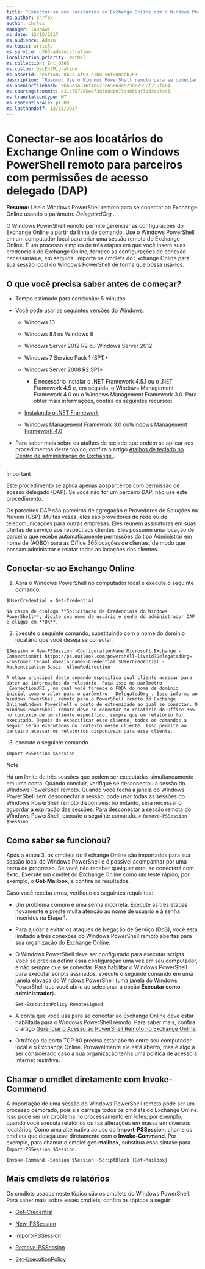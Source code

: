 ```yaml
---
title: "Conectar-se aos locatários do Exchange Online com o Windows PowerShell remoto para parceiros com permissões de acesso delegado (DAP)"
ms.author: chrfox
author: chrfox
manager: laurawi
ms.date: 12/15/2017
ms.audience: Admin
ms.topic: article
ms.service: o365-administration
localization_priority: Normal
ms.collection: Ent_O365
ms.custom: DecEntMigration
ms.assetid: ae5f1a87-8b77-4f93-a1b8-56f800aeb283
description: "Resumo: Use o Windows PowerShell remoto para se conectar ao Exchange Online utilizando o parâmetro DelegatedOrg."
ms.openlocfilehash: 9bb6a5a316f4bc23c6586da825b8755cf755f484
ms.sourcegitcommit: d31cf57295e8f3d798ab971d405baf3bd3eb7a45
ms.translationtype: MT
ms.contentlocale: pt-BR
ms.lasthandoff: 12/15/2017
---
```

# <a name="connect-to-exchange-online-tenants-with-remote-windows-powershell-for-delegated-access-permissions-dap-partners"></a>Conectar-se aos locatários do Exchange Online com o Windows PowerShell remoto para parceiros com permissões de acesso delegado (DAP)

 **Resumo:** Use o Windows PowerShell remoto para se conectar ao Exchange Online usando o parâmetro _DelegatedOrg_ .
  
O Windows PowerShell remoto permite gerenciar as configurações do Exchange Online a partir da linha de comando. Use o Windows PowerShell em um computador local para criar uma sessão remota do Exchange Online. É um processo simples de três etapas em que você insere suas credenciais do Exchange Online, fornece as configurações de conexão necessárias e, em seguida, importa os cmdlets do Exchange Online para sua sessão local do Windows PowerShell de forma que possa usá-los.
  
## <a name="what-do-you-need-to-know-before-you-begin"></a>O que você precisa saber antes de começar?

- Tempo estimado para conclusão: 5 minutos
    
- Você pode usar as seguintes versões do Windows:
    
  - Windows 10
    
  - Windows 8.1 ou Windows 8
    
  - Windows Server 2012 R2 ou Windows Server 2012
    
  - Windows 7 Service Pack 1 (SP1)*
    
  - Windows Server 2008 R2 SP1*
    
    * É necessário instalar o .NET Framework 4.5.1 ou o .NET Framework 4.5 e, em seguida, o Windows Management Framework 4.0 ou o Windows Management Framework 3.0. Para obter mais informações, confira os seguintes recursos:
    
  - [Instalando o .NET Framework](https://go.microsoft.com/fwlink/p/?LinkId=257868)
    
  - [Windows Management Framework 3.0](https://go.microsoft.com/fwlink/p/?LinkId=272757) ou[Windows Management Framework 4.0](https://go.microsoft.com/fwlink/p/?LinkId=391344)
    
- Para saber mais sobre os atalhos de teclado que podem se aplicar aos procedimentos deste tópico, confira o artigo [Atalhos de teclado no Centro de administração do Exchange ](https://go.microsoft.com/fwlink/p/?LinkId=534017).
    
## 

> [!IMPORTANT]
> Este procedimento se aplica apenas aosparceiros com permissão de acesso delegado (DAP). Se você não for um parceiro DAP, não use este procedimento. 
  
Os parceiros DAP são parceiros de agregação e Provedores de Soluções na Nuvem (CSP). Muitas vezes, eles são provedores de rede ou de telecomunicações para outras empresas. Eles reúnem assinaturas em suas ofertas de serviço aos respectivos clientes. Eles possuem uma locação de parceiro que recebe automaticamente permissões do tipo Administrar em nome de (AOBO) para as Office 365locações de clientes, de modo que possam administrar e relatar todas as locações dos clientes.
  
## <a name="connect-to-exchange-online"></a>Conectar-se ao Exchange Online

1. Abra o Windows PowerShell no computador local e execute o seguinte comando.
    
  ```
  $UserCredential = Get-Credential
  ```

    Na caixa de diálogo **Solicitação de Credenciais do Windows PowerShell**, digite seu nome de usuário e senha do administrador DAP e clique em **OK**.
    
2. Execute o seguinte comando, substituindo _<customer tenant domain name>_ com o nome do domínio locatário que você deseja se conectar.
    
  ```
  $Session = New-PSSession -ConfigurationName Microsoft.Exchange -ConnectionUri https://ps.outlook.com/powershell-liveid?DelegatedOrg=<customer tenant domain name>-Credential $UserCredential -Authentication Basic -AllowRedirection
  ```

    A etapa principal deste comando especifica qual cliente acessar para obter as informações do relatório. Faça isso no parâmetro  _ConnectionURI_, no qual você fornece o FQDN do nome de domínio inicial como o valor para o parâmetro  _DelegatedOrg_. Isso informa ao Windows PowerShell remoto para o PowerShell remoto do Exchange OnlineWindows PowerShell o ponto de extremidade ao qual se conectar. O Windows PowerShell remoto deve se conectar ao relatório do Office 365 no contexto de um cliente específico, sempre que um relatório for executado. Depois de especificar esse cliente, todos os comandos a seguir serão executados no contexto desse cliente. Isso permite ao parceiro acessar os relatórios disponíveis para esse cliente.
    
3. execute o seguinte comando.
    
  ```
  Import-PSSession $Session
  ```

> [!NOTE]
> Há um limite de três sessões que podem ser executadas simultaneamente em uma conta. Quando concluir, verifique se desconectou a sessão do Windows PowerShell remoto. Quando você fecha a janela do Windows PowerShell sem desconectar a sessão, pode usar todas as sessões do Windows PowerShell remoto disponíveis; no entanto, será necessário aguardar a expiração das sessões. Para desconectar a sessão remota do Windows PowerShell, execute o seguinte comando. >  `Remove-PSSession $Session`
  
## <a name="how-do-you-know-this-worked"></a>Como saber se funcionou?

Após a etapa 3, os cmdlets do Exchange Online são importados para sua sessão local do Windows PowerShell e é possível acompanhar por uma barra de progresso. Se você não receber qualquer erro, se conectará com êxito. Execute um cmdlet do Exchange Online como um teste rápido; por exemplo, o **Get-Mailbox**, e confira os resultados.
  
Caso você receba erros, verifique os seguintes requisitos:
  
- Um problema comum é uma senha incorreta. Execute as três etapas novamente e preste muita atenção ao nome de usuário e à senha inseridos na Etapa 1.
    
- Para ajudar a evitar os ataques de Negação de Serviço (DoS), você está limitado a três conexões do Windows PowerShell remoto abertas para sua organização do Exchange Online.
    
- O Windows PowerShell deve ser configurado para executar scripts. Você só precisa definir essa configuração uma vez em seu computador, e não sempre que se conectar. Para habilitar o Windows PowerShell para executar scripts assinados, execute o seguinte comando em uma janela elevada do Windows PowerShell (uma janela do Windows PowerShell que você abriu ao selecionar a opção **Executar como administrador**).
    
  ```
  Set-ExecutionPolicy RemoteSigned
  ```

- A conta que você usa para se conectar ao Exchange Online deve estar habilitada para o Windows PowerShell remoto. Para saber mais, confira o artigo [Gerenciar o Acesso ao PowerShell Remoto no Exchange Online](https://go.microsoft.com/fwlink/p/?LinkId=534018).
    
- O tráfego da porta TCP 80 precisa estar aberto entre seu computador local e o Exchange Online. Provavelmente ele está aberto, mas é algo a ser considerado caso a sua organização tenha uma política de acesso à Internet restritiva.
    
## <a name="call-the-cmdlet-directly-with-invoke-command"></a>Chamar o cmdlet diretamente com Invoke-Command

A importação de uma sessão do Windows PowerShell remoto pode ser um processo demorado, pois ela carrega todos os cmdlets do Exchange Online. Isso pode ser um problema no processamento em lotes; por exemplo, quando você executa relatórios ou faz alterações em massa em diversos locatários. Como uma alternativa ao uso do **Import-PSSession**, chame os cmdlets que deseja usar diretamente com o **Invoke-Command**. Por exemplo, para chamar o cmdlet **get-mailbox**, substitua essa sintaxe para `Import-PSSession $Session`.
  
```
Invoke-Command -Session $Session -ScriptBlock {Get-Mailbox}
```

## <a name="more-reporting-cmdlets"></a>Mais cmdlets de relatórios

Os cmdlets usados neste tópico são os cmdlets do Windows PowerShell. Para saber mais sobre esses cmdlets, confira os tópicos a seguir:
  
- [Get-Credential](https://go.microsoft.com/fwlink/p/?LinkId=389618)
    
- [New-PSSession](https://go.microsoft.com/fwlink/p/?LinkId=389621)
    
- [Import-PSSession](https://go.microsoft.com/fwlink/p/?LinkId=389619)
    
- [Remove-PSSession](https://go.microsoft.com/fwlink/p/?LinkId=389620)
    
- [Set-ExecutionPolicy](https://go.microsoft.com/fwlink/p/?LinkId=389623)
    

